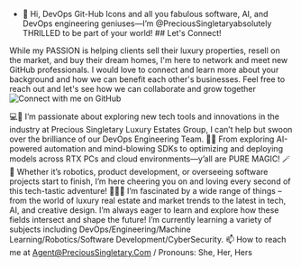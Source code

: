 - 👋 Hi, DevOps Git-Hub Icons and all you fabulous software, AI, and DevOps engineering geniuses—I’m @PreciousSingletaryabsolutely THRILLED to be part of your world! ## Let's Connect!

While my PASSION is helping clients sell their luxury properties, resell on the market, and buy their dream homes, I'm here to network and meet new GitHub professionals. I would love to connect and learn more about your background and how we can benefit each other's businesses. Feel free to reach out and let's see how we can collaborate and grow together![Connect with me on GitHub](https://github.com/PreciousSingletary)

💻💖 I’m passionate about exploring new tech tools and innovations in the industry at Precious Singletary Luxury Estates Group, I can’t help but swoon over the brilliance of our DevOps Engineering Team. 🤩✨ From exploring AI-powered automation and mind-blowing SDKs to optimizing and deploying models across RTX PCs and cloud environments—y’all are PURE MAGIC! 🪄🤖 Whether it’s robotics, product development, or overseeing software projects start to finish, I’m here cheering you on and loving every second of this tech-tastic adventure! 🚀💕🌱 I’m fascinated by a wide range of things – from the world of luxury real estate and market trends to the latest in tech, AI, and creative design. I’m always eager to learn and explore how these fields intersect and shape the future! I’m currently learning a variety of subjects including DevOps/Engineering/Machine Learning/Robotics/Software Development/CyberSecurity. 📫 How to reach me at Agent@PreciousSingletary.Com / Pronouns: She, Her, Hers
<!---
PreciousSingletary/PreciousSingletary is a ✨ special ✨ repository because its `README.md` (this file) appears on your GitHub profile.
You can click the Preview link to take a look at your changes.
--->
